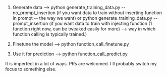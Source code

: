 1. Generate data --> python generate_training_data.py --no_prompt_insertion (if you want data to train without inserting function in prompt -- the way we want) or
  python generate_training_data.py --prompt_insertion (if you want data to train with injecting function (1 function right now, can be tweaked easily for more) --> way in which function
calling is typically trained.)
   
2. Finetune the model --> python function_call_finetune.py
3. Use it for prediction --> python function_call_predict.py

It is imperfect in a lot of ways. PRs are welcomed. I ll probably switch my focus to something else. 

